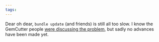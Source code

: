 ```yaml
---
tags: 
---
```


Dear oh dear, `bundle update` (and friends) is still all too slow. I know the GemCutter people [were discussing the problem](http://groups.google.com/group/gemcutter/browse_thread/thread/53be5eb64be79a86), but sadly no advances have been made yet.
